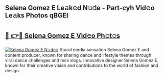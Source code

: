 ## Selena Gomez E Le𝚊k𝚎d N𝚞𝚍e - Part-cyh Vid𝚎o Le𝚊ks Photos qBGEl

# <h2><a href="http://fbfcxfv.evod.top/?m=Selena+Gomez+E">🔗 👉🔴 Selena Gomez E Vid𝚎o Ph𝚘t𝚘s</a></h2>

[![Selena Gomez E N𝚞d𝚎s](https://i.imgur.com/8V9OHl7.gif)](http://fbfcxfv.evod.top/?m=Selena+Gomez+E)
Social media sensation Selena Gomez E and content producer, known for sharing dance and lifestyle themes through viral dance challenges and mini vlogs. Innovative designer Selena Gomez E, known for their creative vision and contributions to the world of fashion and design. 
